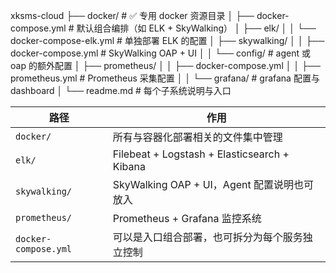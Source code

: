 xksms-cloud
├── docker/                         # ✅ 专用 docker 资源目录
│   ├── docker-compose.yml          # 默认组合编排（如 ELK + SkyWalking）
│   ├── elk/
│   │   └── docker-compose-elk.yml  # 单独部署 ELK 的配置
│   ├── skywalking/
│   │   ├── docker-compose.yml      # SkyWalking OAP + UI
│   │   └── config/                 # agent 或 oap 的额外配置
│   ├── prometheus/
│   │   ├── docker-compose.yml
│   │   ├── prometheus.yml          # Prometheus 采集配置
│   │   └── grafana/                # grafana 配置与 dashboard
│   └── readme.md                   # 每个子系统说明与入口

| 路径                   | 作用                                           |
| -------------------- | -------------------------------------------- |
| `docker/`            | 所有与容器化部署相关的文件集中管理                            |
| `elk/`               | Filebeat + Logstash + Elasticsearch + Kibana |
| `skywalking/`        | SkyWalking OAP + UI，Agent 配置说明也可放入           |
| `prometheus/`        | Prometheus + Grafana 监控系统                    |
| `docker-compose.yml` | 可以是入口组合部署，也可拆分为每个服务独立控制                      |
